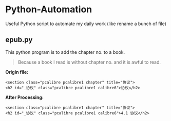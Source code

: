 # Python-Automation
Useful Python script to automate my daily work (like rename a bunch of file)

## epub.py

This python program is to add the chapter no. to a book.
> Because a book I read is without chapter no. and it is awful to read.

**Origin file:**
```
<section class="pcalibre pcalibre1 chapter" title="协议">
<h2 id="_协议" class="pcalibre pcalibre1 calibre6">协议</h2>
```

**After Processing:**
```
<section class="pcalibre pcalibre1 chapter" title="协议">
<h2 id="_协议" class="pcalibre pcalibre1 calibre6">4.1 协议</h2>
```
